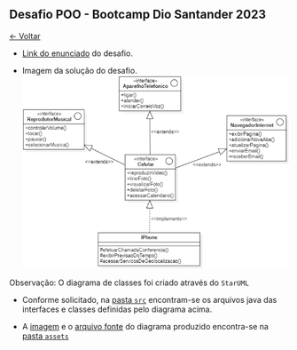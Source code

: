 ## Desafio POO - Bootcamp Dio Santander 2023

[&larr; Voltar](../../README.md)

- [Link do enunciado](https://github.com/digitalinnovationone/trilha-java-basico/tree/main/desafios/poo#poo---desafio) do desafio.

- Imagem da solução do desafio.
![Diagrama de classe do IPhone](assets/Iphone-DiagramaDeClasse.PNG)

Observação: O diagrama de classes foi criado através do `StarUML`

- Conforme solicitado, na [pasta `src`](src/) encontram-se os arquivos java das interfaces e classes definidas pelo diagrama acima.

- A [imagem](assets/Iphone-DiagramaDeClasse.PNG) e o [arquivo fonte](assets/Iphone-desafio.mdj) do diagrama produzido encontra-se na [pasta `assets`](assets/)
